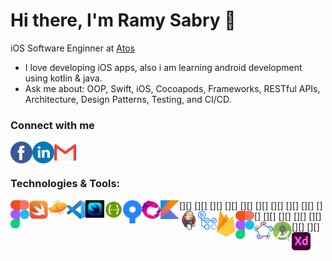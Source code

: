 # Hi there, I'm Ramy Sabry 👋 
iOS Software Enginner at <a href="https://atos.net/en/">Atos </a>
- I love developing iOS apps, also i am learning android development using kotlin & java.
- Ask me about: OOP, Swift, iOS, Cocoapods, Frameworks, RESTful APIs, Architecture, Design Patterns, Testing, and CI/CD.
### Connect with me

[<img align="left" alt="Facebook" width="35px" height="35px" src="Images/Facebook-Logo.png" />][facebook_website]

[<img align="left" alt="LinkedIn" width="35px" height="35px" src="Images/Linkedin-Logo.png" />][linkedin_website]

[<img align="left" alt="Gmail" width="35px" height="35px" src="Images/Gmail-Logo.png" />][gmail_website]
<br />
<br />

### Technologies & Tools:

[<img align="left" alt="Firebase" width="30px" src="Images/Figma-Logo.png" />][]
[<img align="left" alt="Swift" width="30px" src="Images/Swift-Logo.png" />][]
[<img align="left" alt="Zeplin" width="30px" src="Images/Zeplin-Logo.svg" />][]
[<img align="left" alt="Visual Studio Code" width="30px" src="Images/Visual-Studio-Code-Logo.svg" />][]
[<img align="left" alt="SwiftUI" width="30px" src="Images/SwiftUI-Logo.jpg" />][]
[<img align="left" alt="Swagger" width="30px" src="Images/Swagger-Logo.png" />][]
[<img align="left" alt="Source Tree" width="30px" src="Images/Source-Tree-Logo.png" />][]
[<img align="left" alt="RxSwift" width="30px" src="Images/RxSwift-Logo.png" />][]
[<img align="left" alt="Kotlin" width="30px" src="Images/Kotlin-Logo.png" />][]
[<img align="left" alt="Jenkins" width="30px" src="Images/Jenkins-Logo.png" />][]
[<img align="left" alt="Github Actions" width="30px" src="Images/Github-Actions-Logo.png" />][]
[<img align="left" alt="Firebase" width="30px" src="Images/Firebase-Logo.png" />][]
[<img align="left" alt="Firebase" width="30px" src="Images/Figma-Logo.png" />][]
[<img align="left" alt="Fastlane" width="30px" src="Images/Fastlane-Logo.png" />][]
[<img align="left" alt="Android Studio" width="30px" src="Images/Android-Studio-Logo.png" />][]
[<img align="left" alt="Adobe XD" width="30px" src="Images/Adobe-XD-Logo.png" />][]

<br />

</details>

[linkedin_website]: https://www.linkedin.com/in/ramy-sabry-153770117/
[facebook_website]: https://www.facebook.com/profile.php?id=100008612291509
[gmail_website]: ramysabry1996@gmail.com